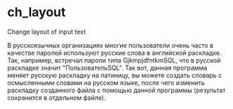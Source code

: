 # ch_layout
Change layout of input text

В русскоязычных организациях многие пользователи очень часто в качестве паролей используют русские слова в английской раскладке. Так, например, встречал пароли типа GjkmpjdfntkmSQL, что в русской раскладке значит "ПользовательSQL". Так вот, данная программа меняет русскую раскладку на латиницу, вы можете создать словарь с осмысленными словами на русском языке, после чего изменить раскладку созданного файла с помощью данной программы (результат сохранится в отдельном файле).
